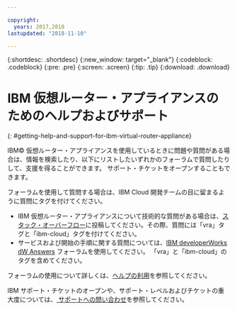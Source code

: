 ```yaml
---

copyright:
  years: 2017,2018
lastupdated: "2018-11-10"

---
```


{:shortdesc: .shortdesc}
{:new_window: target="_blank"}
{:codeblock: .codeblock}
{:pre: .pre}
{:screen: .screen}
{:tip: .tip}
{:download: .download}

# IBM 仮想ルーター・アプライアンスのためのヘルプおよびサポート
{: #getting-help-and-support-for-ibm-virtual-router-appliance}

IBM© 仮想ルーター・アプライアンスを使用しているときに問題や質問がある場合は、情報を検索したり、以下にリストしたいずれかのフォーラムで質問したりして、支援を得ることができます。 サポート・チケットをオープンすることもできます。

フォーラムを使用して質問する場合は、IBM Cloud 開発チームの目に留まるように質問にタグを付けてください。

* IBM 仮想ルーター・アプライアンスについて技術的な質問がある場合は、[スタック・オーバーフロー](https://stackoverflow.com/search?q=vra+ibm-cloud)に投稿してください。その際、質問には「vra」タグと「ibm-cloud」タグを付けてください。
* サービスおよび開始の手順に関する質問については、[IBM developerWorks dW Answers](https://developer.ibm.com/answers/topics/vra.html?smartspace=ibm-cloud) フォーラムを使用してください。 「vra」と「ibm-cloud」のタグを含めてください。

フォーラムの使用について詳しくは、[ヘルプの利用](/docs/get-support?topic=get-support-using-avatar)を参照してください。

IBM サポート・チケットのオープンや、サポート・レベルおよびチケットの重大度については、[ サポートへの問い合わせ](/docs/get-support?topic=get-support-contacting-bluemix-support-dedicated-local)を参照してください。
